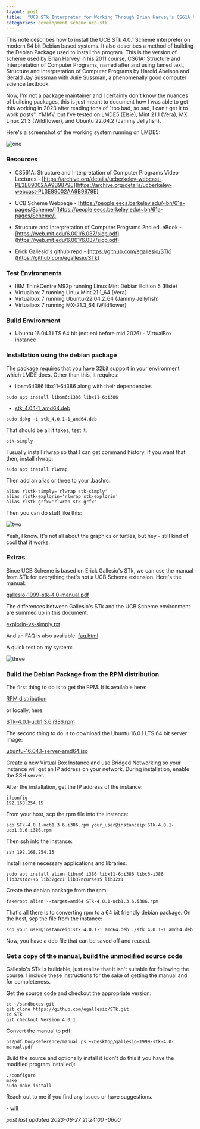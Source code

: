 ```yaml
---
layout: post
title:  "UCB STk Interpreter for Working Through Brian Harvey's CS61A Course"
categories: development scheme ucb-stk
---
```


This note describes how to install the UCB STk 4.0.1 Scheme interpreter on modern 64 bit Debian based systems. It also describes a method of building the Debian Package used to install the program. This is the version of scheme used by Brian Harvey in his 2011 course, CS61A: Structure and Interpretation of Computer Programs, named after and using famed text, Structure and Interpretation of Computer Programs by Harold Abelson and Gerald Jay Sussman with Julie Sussman, a phenomenally good computer science textbook.

Now, I'm not a package maintainer and I certainly don't know the nuances of building packages, this is just meant to document how I was able to get this working in 2023 after reading tons of "too bad, so sad, I can't get it to work posts", YMMV, but I've tested on LMDE5 (Elsie), Mint 21.1 (Vera), MX Linux 21.3 (Wildflower), and Ubuntu 22.04.2 (Jammy Jellyfish).

Here's a screenshot of the working system running on LMDE5:

![one](/assets/img/scheme/01.png)

<!--more-->

### Resources

* CS561A: Structure and Interpretation of Computer Programs Video Lectures - [https://archive.org/details/ucberkeley-webcast-PL3E89002AA9B9879E](https://archive.org/details/ucberkeley-webcast-PL3E89002AA9B9879E)

* UCB Scheme Webpage - [https://people.eecs.berkeley.edu/~bh/61a-pages/Scheme/](https://people.eecs.berkeley.edu/~bh/61a-pages/Scheme/)

* Structure and Interpretation of Computer Programs 2nd ed. eBook - [https://web.mit.edu/6.001/6.037/sicp.pdf](https://web.mit.edu/6.001/6.037/sicp.pdf)

* Erick Gallesio's github repo - [https://github.com/egallesio/STk](https://github.com/egallesio/STk)

### Test Environments

* IBM ThinkCentre M92p running Linux Mint Debian Edition 5 (Elsie)
* Virtualbox 7 running Linux Mint 21.1_64 (Vera)
* Virtualbox 7 running Ubuntu-22.04.2_64 (Jammy Jellyfish)
* Virtualbox 7 running MX-21.3_64 (Wildflower)

### Build Environment
* Ubuntu 16.04.1 LTS 64 bit (not eol before mid 2026) - VirtualBox instance

### Installation using the debian package

The package requires that you have 32bit support in your environment which LMDE does. Other than this, it requires:

* libsm6:i386 libx11-6:i386 along with their dependencies

`sudo apt install libsm6:i386 libx11-6:i386`

* [stk_4.0.1-1_amd64.deb](/assets/files/scheme/stk_4.0.1-1_amd64.deb)

`sudo dpkg -i stk_4.0.1-1_amd64.deb`

That should be all it takes, test it:

`stk-simply`

I usually install rlwrap so that I can get command history. If you want that then, install rlwrap:

`sudo apt install rlwrap`

Then add an alias or three to your .bashrc:

```
alias rlstk-simply='rlwrap stk-simply'
alias rlstk-explorin='rlwrap stk-explorin'
alias rlstk-grfx='rlwrap stk-grfx'
```

Then you can do stuff like this:

![two](/assets/img/scheme/02.png)

Yeah, I know. It's not all about the graphics or turtles, but hey - still kind of cool that it works.

### Extras

Since UCB Scheme is based on Erick Gallesio's STk, we can use the manual from STk for everything that's not a UCB Scheme extension. Here's the manual:

[gallesio-1999-stk-4.0-manual.pdf](/assets/files/scheme/gallesio-1999-stk-4.0-manual.pdf)

The differences between Gallesio's STk and the UCB Scheme environment are summed up in this document:

[explorin-vs-simply.txt](/assets/files/scheme/explorin-vs-simply.txt)

And an FAQ is also available:
[faq.html](/assets/files/scheme/faq.html)

A quick test on my system:

![three](/assets/img/scheme/03.png)

### Build the Debian Package from the RPM distribution

The first thing to do is to get the RPM. It is available here:

[RPM distribution](http://inst.eecs.berkeley.edu/~scheme/precompiled/Linux/STk-4.0.1-ucb1.3.6.i386.rpm)

or locally, here:

[STk-4.0.1-ucb1.3.6.i386.rpm](/assets/files/scheme/STk-4.0.1-ucb1.3.6.i386.rpm)


The second thing to do is to download the Ubuntu 16.0.1 LTS 64 bit server image:

[ubuntu-16.04.1-server-amd64.iso](https://old-releases.ubuntu.com/releases/16.04.6/ubuntu-16.04.1-server-amd64.iso)

Create a new Virtual Box Instance and use Bridged Networking so your instance will get an IP address on your network. During installation, enable the SSH server.

After the installation, get the IP address of the instance:

```
ifconfig
192.168.254.15
```

From your host, scp the rpm file into the instance:

`scp STk-4.0.1-ucb1.3.6.i386.rpm your_user@instanceip:STk-4.0.1-ucb1.3.6.i386.rpm`

Then ssh into the instance:

`ssh 192.168.254.15`

Install some necessary applications and libraries:

`sudo apt install alien libsm6:i386 libx11-6:i386 libc6-i386 lib32stdc++6 lib32gcc1 lib32ncurses5 lib32z1`

Create the debian package from the rpm:

`fakeroot alien --target=amd64 STk-4.0.1-ucb1.3.6.i386.rpm`

That's all there is to converting rpm to a 64 bit friendly debian package. On the host, scp the file from the instance:

`scp your_user@instanceip:stk_4.0.1-1_amd64.deb ./stk_4.0.1-1_amd64.deb`

Now, you have a deb file that can be saved off and reused.

### Get a copy of the manual, build the unmodified source code

Gallesio's STk is buildable, just realize that it isn't suitable for following the course. I include these instructions for the sake of getting the manual and for completeness.

Get the source code and checkout the appropriate version:

```
cd ~/sandboxes-git
git clone https://github.com/egallesio/STk.git
cd STk
git checkout Version_4.0.1
```

Convert the manual to pdf:

`ps2pdf Doc/Reference/manual.ps ~/Desktop/gallesio-1999-stk-4.0-manual.pdf`


Build the source and optionally install it (don't do this if you have the modified program installed):

```
./configure
make
sudo make install
```

Reach out to me if you find any issues or have suggestions.

\- will

*post last updated 2023-06-27 21:24:00 -0600*
